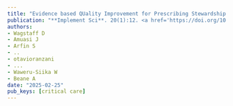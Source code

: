 ```yaml
---
title: "Evidence based QUality Improvement for Prescribing Stewardship in ICU (EQUIPS-ICU): protocol for type III hybrid implementation-effectiveness study"
publication: "**Implement Sci**. 20(1):12. <a href='https://doi.org/10.1186/s13012-024-01413-4' target='_blank' rel='noopener noreferrer'>10.1186/s13012-024-01413-4</a>"
authors:
- Wagstaff D
- Amuasi J
- Arfin S
- ..
- otavioranzani
- ...
- Waweru-Siika W
- Beane A
date: "2025-02-25"
pub_keys: [critical care]
---
```

